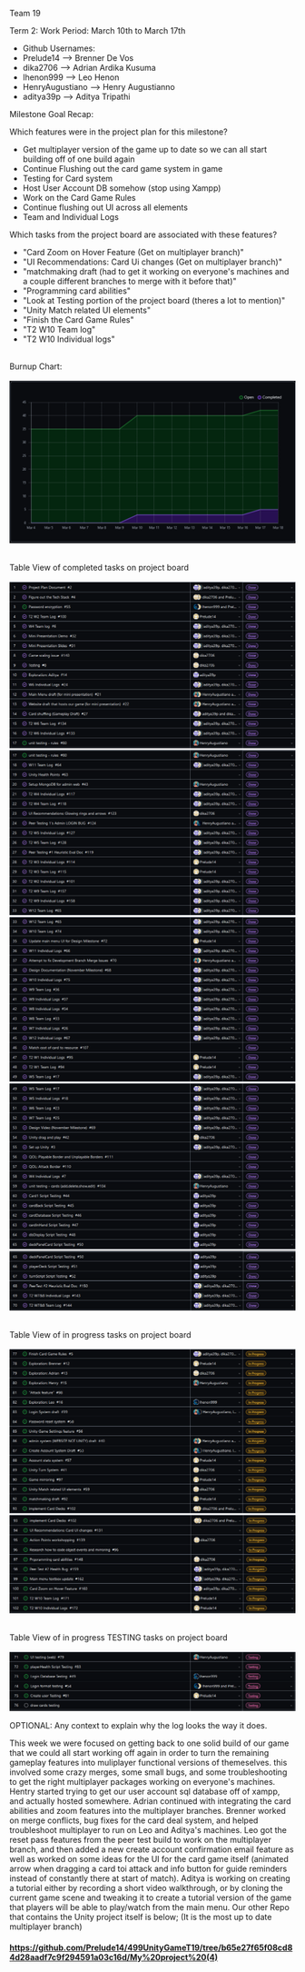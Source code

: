 Team 19

Term 2:
Work Period: March 10th to March 17th
<ul>
<li>Github Usernames:</li>
<li>Prelude14 --> Brenner De Vos</li>
<li>dika2706 --> Adrian Ardika Kusuma</li>
<li>lhenon999 --> Leo Henon</li>
<li>HenryAugustiano --> Henry Augustianno</li>
<li>aditya39p --> Aditya Tripathi</li>
</ul>

Milestone Goal Recap:<br>

Which features were in the project plan for this milestone?
<ul>
<li>Get multiplayer version of the game up to date so we can all start building off of one build again</li>
<li>Continue Flushing out the card game system in game</li>
<li>Testing for Card system</li>
<li>Host User Account DB somehow (stop using Xampp)</li>
<li>Work on the Card Game Rules</li>
<li>Continue flushing out UI across all elements</li>
<li>Team and Individual Logs</li>
</ul>

Which tasks from the project board are associated with these features?
<ul>
<li>"Card Zoom on Hover Feature (Get on multiplayer branch)"</li>
<li>"UI Recommendations: Card Ui changes (Get on multiplayer branch)"</li>
<li>"matchmaking draft (had to get it working on  everyone's machines and a couple different branches to merge with it before that)"</li>  
<li>"Programming card abilities"</li>
<li>"Look at Testing portion of the project board (theres a lot to mention)"</li>
<li>"Unity Match related UI elements"</li>
<li>"Finish the Card Game Rules"</li>
<li>"T2 W10 Team log"</li>
<li>"T2 W10 Individual logs"</li>
</ul>

<br>Burnup Chart:<br><br>
<img src = "log_imgs/burnUpMAR17.PNG"/>

<br>Table View of completed tasks on project board<br><br>
<img src = "log_imgs/compTasksMAR17_P1-1-17.PNG"/>
<img src = "log_imgs/compTasksMAR17_P2-17-33.PNG"/>
<img src = "log_imgs/compTasksMAR17_P3-33-49.PNG"/>
<img src = "log_imgs/compTasksMAR17_P4-49-65.PNG"/>
<img src = "log_imgs/compTasksMAR17_P4-65-70.PNG"/>

<br>Table View of in progress tasks on project board<br><br>
<img src = "log_imgs/inProgTasksMAR17_P1-77-93.PNG"/>
<img src = "log_imgs/inProgTasksMAR17_P2-93-102.PNG"/>

<br>Table View of in progress TESTING tasks on project board<br><br>
<img src = "log_imgs/inProgTESTING_MAR17.PNG"/>

OPTIONAL: Any context to explain why the log looks the way it does.
<br><p> This week we were focused on getting back to one solid build of our game that we could all start working off again in order to 
turn the remaining gameplay features into muliplayer functional versions of themeselves. this involved some crazy merges, some small bugs, and some troubleshooting to get the right 
multiplayer packages working on everyone's machines. Hentry started trying to get our user account sql database off of xampp, and actually hosted somewhere. Adrian continued with integrating the card 
abilities and zoom features into the multiplayer branches. Brenner worked on merge conflicts, bug fixes for the card deal system, and helped troubleshoot multiplayer to run on Leo and Aditya's machines. Leo 
got the reset pass features from the peer test build to work on the multiplayer branch, and then added a new create account confirmation email feature as well as worked on some ideas for the UI for the card 
game itself (animated arrow when dragging a card toi attack and info button for guide reminders instead of constantly there at start of match). Aditya is working on creating a tutorial either by recording a 
short video walkthrough, or by cloning the current game scene and tweaking it to create a tutorial version of the game that players will be able to play/watch from the main menu. Our other Repo that contains 
the Unity project itself is below; (It is the most up to date multiplayer branch)</p>

#### https://github.com/Prelude14/499UnityGameT19/tree/b65e27f65f08cd84d28aadf7c9f294591a03c16d/My%20project%20(4)
